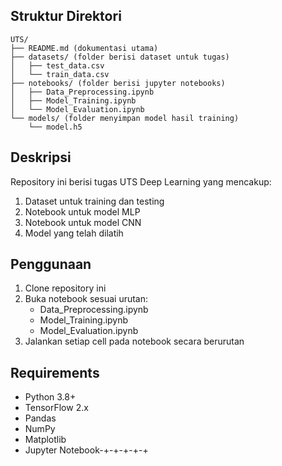 
## Struktur Direktori
```
UTS/
├── README.md (dokumentasi utama)
├── datasets/ (folder berisi dataset untuk tugas)
│   ├── test_data.csv
│   └── train_data.csv
├── notebooks/ (folder berisi jupyter notebooks)
│   ├── Data_Preprocessing.ipynb
│   ├── Model_Training.ipynb
│   └── Model_Evaluation.ipynb
└── models/ (folder menyimpan model hasil training)
    └── model.h5
```

## Deskripsi
Repository ini berisi tugas UTS Deep Learning yang mencakup:
1. Dataset untuk training dan testing
3. Notebook untuk model MLP
4. Notebook untuk model CNN
5. Model yang telah dilatih

## Penggunaan
1. Clone repository ini
2. Buka notebook sesuai urutan:
   - Data_Preprocessing.ipynb
   - Model_Training.ipynb
   - Model_Evaluation.ipynb
3. Jalankan setiap cell pada notebook secara berurutan

## Requirements
- Python 3.8+
- TensorFlow 2.x
- Pandas
- NumPy
- Matplotlib
- Jupyter Notebook-+-+-+-+-+